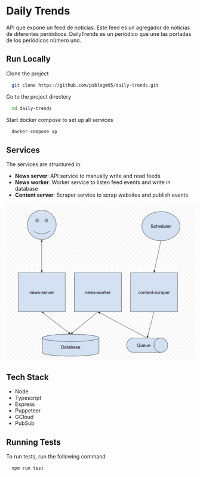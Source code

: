 
# Daily Trends

API que expone un feed de noticias.
Este feed es un
agregador de noticias de diferentes periódicos.
DailyTrends es un periódico que une las portadas de los periódicos número uno.

## Run Locally

Clone the project

```bash
  git clone https://github.com/pablogm95/daily-trends.git
```

Go to the project directory

```bash
  cd daily-trends
```

Start docker compose to set up all services

```bash
  docker-compose up
```



## Services

The services are structured in:
- **News server**: API service to manually write and read feeds
- **News worker**: Worker service to listen feed events and write in database
- **Content server**: Scraper service to scrap websites and publish events


![App](docs/image.png)


## Tech Stack

- Node
- Typescript
- Express
- Puppeteer
- GCloud
- PubSub

## Running Tests

To run tests, run the following command

```bash
  npm run test
```
